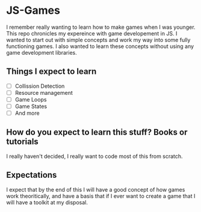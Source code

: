 # JS-Games

I remember really wanting to learn how to make games when I was younger. This repo chronicles my expereince with game developement in JS. I wanted to start out with simple concepts and work my way into some fully functioning games. I also wanted to learn these concepts without using any game development libraries. 

## Things I expect to learn

- [ ] Collission Detection
- [ ] Resource management
- [ ] Game Loops
- [ ] Game States
- [ ] And more

## How do you expect to learn this stuff? Books or tutorials

I really haven't decided, I really want to code most of this from scratch.

## Expectations

I expect that by the end of this I will have a good concept of how games work theoritically, and have a basis that if I ever want to create a game that I will have a toolkit at my disposal.






